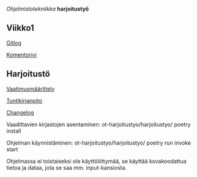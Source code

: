 *Ohjelmistotekniikka* **harjoitustyö**

## Viikko1

[Gitlog](https://github.com/pietarni/ot-harjoitustyo/blob/master/laskarit/viikko1/gitlog.txt)

[Komentorivi](https://github.com/pietarni/ot-harjoitustyo/blob/master/laskarit/viikko1/komentorivi.txt)


## Harjoitustö

[Vaatimusmäärittely](https://github.com/pietarni/ot-harjoitustyo/blob/master/harjoitustyo/dokumentaatio/vaatimusmaarittely.md)

[Tuntikirjanpito](https://github.com/pietarni/ot-harjoitustyo/blob/master/harjoitustyo/dokumentaatio/tuntikirjanpito.md)

[Changelog](https://github.com/pietarni/ot-harjoitustyo/blob/master/harjoitustyo/dokumentaatio/changelog.md)

Vaadittavien kirjastojen asentaminen:
ot-harjoitustyo/harjoitustyo/ poetry install

Ohjelman käynnistäminen:
ot-harjoitustyo/harjoitustyo/ poetry run invoke start

Ohjelmassa ei toistaiseksi ole käyttöliittymää, se käyttää kovakoodattua tietoa ja dataa, jota se saa mm. input-kansiosta.
